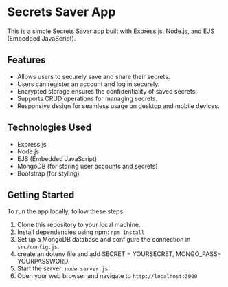 # Secrets Saver App

This is a simple Secrets Saver app built with Express.js, Node.js, and EJS (Embedded JavaScript).

## Features

- Allows users to securely save and share their secrets.
- Users can register an account and log in securely.
- Encrypted storage ensures the confidentiality of saved secrets.
- Supports CRUD operations for managing secrets.
- Responsive design for seamless usage on desktop and mobile devices.

## Technologies Used

- Express.js
- Node.js
- EJS (Embedded JavaScript)
- MongoDB (for storing user accounts and secrets)
- Bootstrap (for styling)

## Getting Started

To run the app locally, follow these steps:

1. Clone this repository to your local machine.
2. Install dependencies using npm: `npm install`
3. Set up a MongoDB database and configure the connection in `src/config.js`.
4. create an dotenv file and add SECRET = YOURSECRET, MONGO_PASS= YOURPASSWORD.
5. Start the server: `node server.js`
6. Open your web browser and navigate to `http://localhost:3000`


